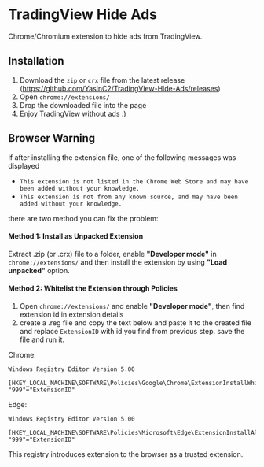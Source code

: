 # TradingView Hide Ads
Chrome/Chromium extension to hide ads from TradingView.

## Installation

1. Download the `zip` or `crx` file from the latest release (https://github.com/YasinC2/TradingView-Hide-Ads/releases) 
2. Open `chrome://extensions/`
3. Drop the downloaded file into the page
4. Enjoy TradingView without ads :)

## Browser Warning

If after installing the extension file, one of the following messages was displayed   
- `This extension is not listed in the Chrome Web Store and may have been added without your knowledge.`
- `This extension is not from any known source, and may have been added without your knowledge.`     
 
 there are two method you can fix the problem:
 
 #### Method 1: Install as Unpacked Extension
 Extract .zip (or .crx) file to a folder, enable **"Developer mode"** in `chrome://extensions/` and then install the extension by using **"Load unpacked"** option.
 
 #### Method 2: Whitelist the Extension through Policies
 1. Open `chrome://extensions/` and enable **"Developer mode"**, then find extension id in extension details
 2. create a .reg file and copy the text below and paste it to the created file and replace `ExtensionID` with id you find from previous step. save the file and run it.    
    
 Chrome:   
 ```
 Windows Registry Editor Version 5.00

[HKEY_LOCAL_MACHINE\SOFTWARE\Policies\Google\Chrome\ExtensionInstallWhitelist]
"999"="ExtensionID"
 ```    
 Edge:    
 ```
 Windows Registry Editor Version 5.00

[HKEY_LOCAL_MACHINE\SOFTWARE\Policies\Microsoft\Edge\ExtensionInstallAllowlist]
"999"="ExtensionID"
 ```    
 This registry introduces extension to the browser as a trusted extension.
